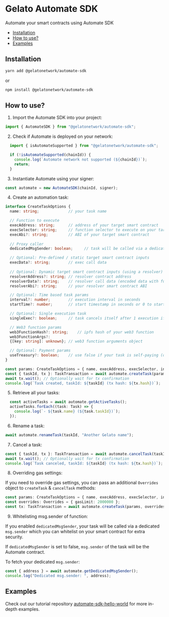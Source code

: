 # Gelato Automate SDK <!-- omit in toc -->

Automate your smart contracts using Automate SDK

- [Installation](#installation)
- [How to use?](#how-to-use)
- [Examples](#examples)

## Installation

```bash
yarn add @gelatonetwork/automate-sdk
```
or
```bash
npm install @gelatonetwork/automate-sdk
```

## How to use?

1. Import the Automate SDK into your project:

```typescript
import { AutomateSDK } from "@gelatonetwork/automate-sdk";
```

2. Check if Automate is deployed on your network:

```typescript
  import { isAutomateSupported } from "@gelatonetwork/automate-sdk";

  if (!isAutomateSupported(chainId)) {
    console.log(`Automate network not supported (${chainId})`);
    return;
  }
```

3. Instantiate Automate using your signer:

```typescript
const automate = new AutomateSDK(chainId, signer);
```

4. Create an automation task:

```typescript
interface CreateTaskOptions {
  name: string;             // your task name

  // Function to execute
  execAddress: string;      // address of your target smart contract
  execSelector: string;     // function selector to execute on your target smart contract
  execAbi?: string;         // ABI of your target smart contract
  
  // Proxy caller
  dedicatedMsgSender: boolean;     // task will be called via a dedicated msg.sender which you can whitelist (recommended: true)

  // Optional: Pre-defined / static target smart contract inputs
  execData?: string;        // exec call data 
  
  // Optional: Dynamic target smart contract inputs (using a resolver)
  resolverAddress?: string; // resolver contract address
  resolverData?: string;    // resolver call data (encoded data with function selector)
  resolverAbi?: string;     // your resolver smart contract ABI

  // Optional: Time based task params
  interval?: number;        // execution interval in seconds
  startTime?: number;       // start timestamp in seconds or 0 to start immediately (default: 0)

  // Optional: Single execution task
  singleExec?: boolean;     // task cancels itself after 1 execution if true.

  // Web3 function params
  web3FunctionHash?: string;    // ipfs hash of your web3 function
  web3FunctionArgs?: 
  {[key: string]: unknown}; // web3 function arguments object

  // Optional: Payment params
  useTreasury?: boolean;    // use false if your task is self-paying (default: true)
}

const params: CreateTaskOptions = { name, execAddress, execSelector, interval, dedicatedMsgSender };
const { taskId, tx }: TaskTransaction = await automate.createTask(params);
await tx.wait(); // Optionally wait for tx confirmation
console.log(`Task created, taskId: ${taskId} (tx hash: ${tx.hash})`);
```

5. Retrieve all your tasks:

```typescript
  const activeTasks = await automate.getActiveTasks();
  activeTasks.forEach((task: Task) => {
    console.log(`- ${task.name} (${task.taskId})`);
  });
```

6. Rename a task:

```typescript
await automate.renameTask(taskId, "Another Gelato name");
```

7. Cancel a task:

```typescript
const { taskId, tx }: TaskTransaction = await automate.cancelTask(taskId);
await tx.wait(); // Optionally wait for tx confirmation
console.log(`Task canceled, taskId: ${taskId} (tx hash: ${tx.hash})`);
```

8. Overriding gas settings:

If you need to override gas settings, you can pass an additional `Overrides` object to `createTask` & `cancelTask` methods:

```typescript
const params: CreateTaskOptions = { name, execAddress, execSelector, interval, dedicatedMsgSender };
const overrides: Overrides = { gasLimit: 2000000 };
const tx: TaskTransaction = await automate.createTask(params, overrides);
```

9. Whitelisting msg.sender of function:

If you enabled `dedicatedMsgSender`, your task will be called via a dedicated `msg.sender` which you can whitelist on your smart contract for extra security.

If `dedicatedMsgSender` is set to false, `msg.sender` of the task will be the Automate contract.

To fetch your dedicated `msg.sender`:

```typescript
const { address } = await automate.getDedicatedMsgSender();
console.log("Dedicated msg.sender: ", address);
```


## Examples

Check out our tutorial repository [automate-sdk-hello-world](https://github.com/gelatodigital/automate-sdk-hello-world) for more in-depth examples.
